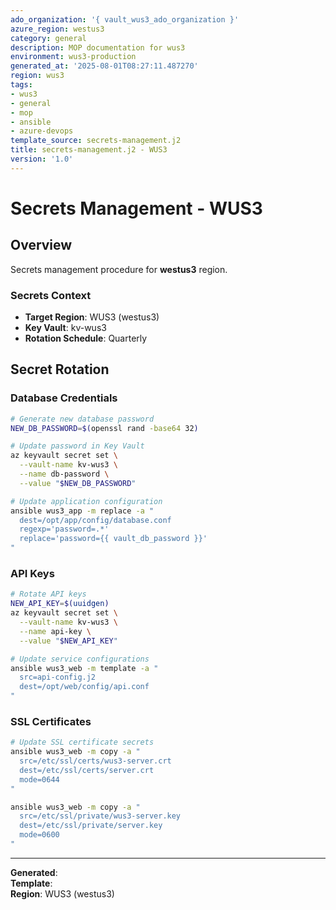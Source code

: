 ```yaml
---
ado_organization: '{ vault_wus3_ado_organization }'
azure_region: westus3
category: general
description: MOP documentation for wus3
environment: wus3-production
generated_at: '2025-08-01T08:27:11.487270'
region: wus3
tags:
- wus3
- general
- mop
- ansible
- azure-devops
template_source: secrets-management.j2
title: secrets-management.j2 - WUS3
version: '1.0'
---
```



# Secrets Management - WUS3

## Overview

Secrets management procedure for **westus3** region.

### Secrets Context

- **Target Region**: WUS3 (westus3)
- **Key Vault**: kv-wus3
- **Rotation Schedule**: Quarterly

## Secret Rotation

### Database Credentials
```bash
# Generate new database password
NEW_DB_PASSWORD=$(openssl rand -base64 32)

# Update password in Key Vault
az keyvault secret set \
  --vault-name kv-wus3 \
  --name db-password \
  --value "$NEW_DB_PASSWORD"

# Update application configuration
ansible wus3_app -m replace -a "
  dest=/opt/app/config/database.conf
  regexp='password=.*'
  replace='password={{ vault_db_password }}'
"
```

### API Keys
```bash
# Rotate API keys
NEW_API_KEY=$(uuidgen)
az keyvault secret set \
  --vault-name kv-wus3 \
  --name api-key \
  --value "$NEW_API_KEY"

# Update service configurations
ansible wus3_web -m template -a "
  src=api-config.j2
  dest=/opt/web/config/api.conf
"
```

### SSL Certificates
```bash
# Update SSL certificate secrets
ansible wus3_web -m copy -a "
  src=/etc/ssl/certs/wus3-server.crt
  dest=/etc/ssl/certs/server.crt
  mode=0644
"

ansible wus3_web -m copy -a "
  src=/etc/ssl/private/wus3-server.key
  dest=/etc/ssl/private/server.key
  mode=0600
"
```

---

**Generated**:   
**Template**:   
**Region**: WUS3 (westus3)
